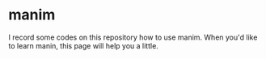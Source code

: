 # manim
I record some codes on this repository how to use manim.
When you'd like to learn manin, this page will help you a little.
